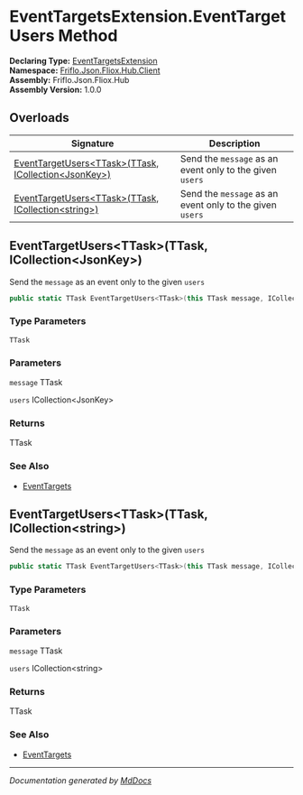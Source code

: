 ﻿<!--  
  <auto-generated>   
    The contents of this file were generated by a tool.  
    Changes to this file may be list if the file is regenerated  
  </auto-generated>   
-->

# EventTargetsExtension.EventTargetUsers Method

**Declaring Type:** [EventTargetsExtension](../index.md)  
**Namespace:** [Friflo.Json.Fliox.Hub.Client](../../index.md)  
**Assembly:** Friflo.Json.Fliox.Hub  
**Assembly Version:** 1.0.0

## Overloads

| Signature                                                                                                  | Description                                               |
| ---------------------------------------------------------------------------------------------------------- | --------------------------------------------------------- |
| [EventTargetUsers\<TTask\>(TTask, ICollection\<JsonKey\>)](#eventtargetusersttaskttask-icollectionjsonkey) |  Send the `message` as an event only to the given `users` |
| [EventTargetUsers\<TTask\>(TTask, ICollection\<string\>)](#eventtargetusersttaskttask-icollectionstring)   |  Send the `message` as an event only to the given `users` |

## EventTargetUsers\<TTask\>(TTask, ICollection\<JsonKey\>)

 Send the `message` as an event only to the given `users`

```csharp
public static TTask EventTargetUsers<TTask>(this TTask message, ICollection<JsonKey> users);
```

### Type Parameters

`TTask`

### Parameters

`message`  TTask

`users`  ICollection\<JsonKey\>

### Returns

TTask

### See Also

- [EventTargets](../../EventTargets/index.md)

## EventTargetUsers\<TTask\>(TTask, ICollection\<string\>)

 Send the `message` as an event only to the given `users`

```csharp
public static TTask EventTargetUsers<TTask>(this TTask message, ICollection<string> users);
```

### Type Parameters

`TTask`

### Parameters

`message`  TTask

`users`  ICollection\<string\>

### Returns

TTask

### See Also

- [EventTargets](../../EventTargets/index.md)

___

*Documentation generated by [MdDocs](https://github.com/ap0llo/mddocs)*
